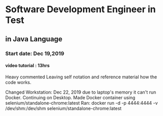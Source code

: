 # Software Development Engineer in Test
## in Java Language

### Start date: Dec 19,2019
#### video tutorial : 13hrs

Heavy commented
Leaving self notation and reference material how the code works.


Changed Workstation: Dec 22, 2019
due to laptop's memory it can't run Docker.
Continuing on Desktop.
 Made Docker container using selenium/standalone-chrome:latest
 Ran:
 docker run -d -p 4444:4444 -v /dev/shm:/dev/shm selenium/standalone-chrome:latest
